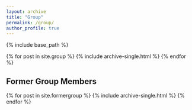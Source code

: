```yaml
---
layout: archive
title: "Group"
permalink: /group/
author_profile: true
---
```


{% include base_path %}


{% for post in site.group %}
  {% include archive-single.html %}
{% endfor %}

## Former Group Members

{% for post in site.formergroup %}
  {% include archive-single.html %}
{% endfor %}
